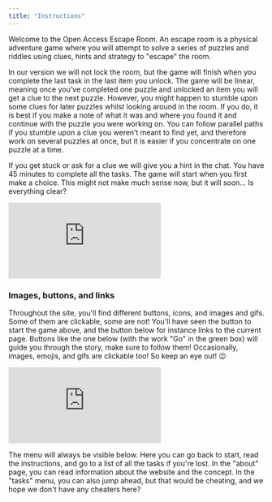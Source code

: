 ```yaml
---
title: "Instructions"
---
```


Welcome to the Open Access Escape Room. An escape room is a physical adventure game where you will attempt to solve a series of puzzles and riddles using clues, hints and strategy to "escape" the room. 

In our version we will not lock the room, but the game will finish when you complete the last task in the last item you unlock. The game will be linear, meaning once you've completed one puzzle and unlocked an item you will get a clue to the next puzzle. However, you might happen to stumble upon some clues for later puzzles whilst looking around in the room. If you do, it is best if you make a note of what it was and where you found it and continue with the puzzle you were working on. You can follow parallel paths if you stumble upon a clue you weren’t meant to find yet, and therefore work on several puzzles at once, but it is easier if you concentrate on one puzzle at a time.

If you get stuck or ask for a clue we will give you a hint in the chat. You have 45 minutes to complete all the tasks. The game will start when you first make a choice. This might not make much sense now, but it will soon…  Is everything clear?

[![](https://img.shields.io/website?label=Click&nbsp;here&nbsp;to&nbsp;start&style=for-the-badge&up_message=Go%21&url=https%3A%2F%2Fdanielroelfs.com)](/introduction)

### Images, buttons, and links

Throughout the site, you'll find different buttons, icons, and images and gifs. Some of them are clickable, some are not! You'll have seen the button to start the game above, and the button below for instance links to the current page. Buttons like the one below (with the work "Go" in the green box) will guide you through the story, make sure to follow them! Occasionally, images, emojis, and gifs are clickable too! So keep an eye out! 😉

[![](https://img.shields.io/website?label=Example&nbsp;Button&style=for-the-badge&up_message=Go%21&url=https%3A%2F%2Fdanielroelfs.com)](/instructions)

The menu will always be visible below. Here you can go back to start, read the instructions, and go to a list of all the tasks if you're lost. In the "about" page, you can read information about the website and the concept. In the "tasks" menu, you can also jump ahead, but that would be cheating, and we hope we don't have any cheaters here?